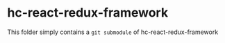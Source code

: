 # hc-react-redux-framework

This folder simply contains a `git submodule` of hc-react-redux-framework


